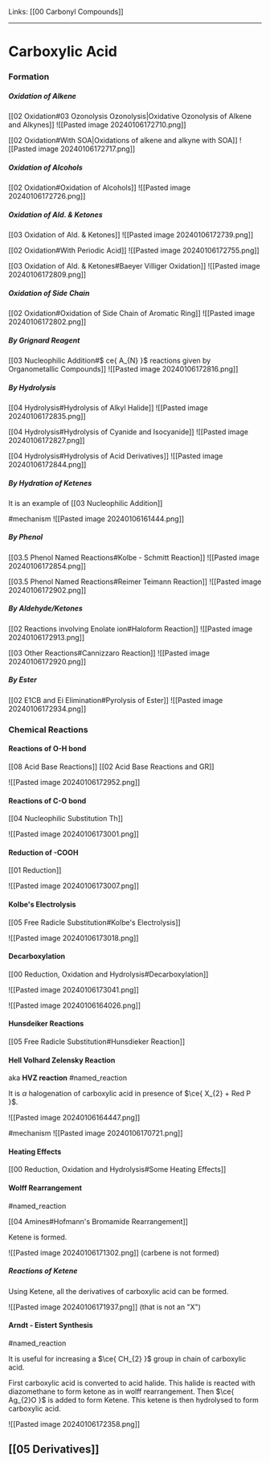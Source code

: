 Links: [[00 Carbonyl Compounds]]
___
# Carboxylic Acid
### Formation 
##### Oxidation of Alkene
[[02 Oxidation#03 Ozonolysis Ozonolysis|Oxidative Ozonolysis of Alkene and Alkynes]]
![[Pasted image 20240106172710.png]]

[[02 Oxidation#With SOA|Oxidations of alkene and alkyne with SOA]]
![[Pasted image 20240106172717.png]]

##### Oxidation of Alcohols 
[[02 Oxidation#Oxidation of Alcohols]]
![[Pasted image 20240106172726.png]]

##### Oxidation of Ald. & Ketones
[[03 Oxidation of Ald. & Ketones]]
![[Pasted image 20240106172739.png]]

[[02 Oxidation#With Periodic Acid]]
![[Pasted image 20240106172755.png]]

[[03 Oxidation of Ald. & Ketones#Baeyer Villiger Oxidation]]
![[Pasted image 20240106172809.png]]

##### Oxidation of Side Chain
[[02 Oxidation#Oxidation of Side Chain of Aromatic Ring]]
![[Pasted image 20240106172802.png]]

##### By Grignard Reagent
[[03 Nucleophilic Addition#$ ce{ A_{N} }$ reactions given by Organometallic Compounds]]
![[Pasted image 20240106172816.png]]

##### By Hydrolysis 
[[04 Hydrolysis#Hydrolysis of Alkyl Halide]]
![[Pasted image 20240106172835.png]]

[[04 Hydrolysis#Hydrolysis of Cyanide and Isocyanide]]
![[Pasted image 20240106172827.png]]

[[04 Hydrolysis#Hydrolysis of Acid Derivatives]]
![[Pasted image 20240106172844.png]]

##### By Hydration of Ketenes
It is an example of [[03 Nucleophilic Addition]]

#mechanism 
![[Pasted image 20240106161444.png]]

##### By Phenol
[[03.5 Phenol Named Reactions#Kolbe - Schmitt Reaction]]
![[Pasted image 20240106172854.png]]

[[03.5 Phenol Named Reactions#Reimer Teimann Reaction]]
![[Pasted image 20240106172902.png]]

##### By Aldehyde/Ketones
[[02 Reactions involving Enolate ion#Haloform Reaction]]
![[Pasted image 20240106172913.png]]

[[03 Other Reactions#Cannizzaro Reaction]]
![[Pasted image 20240106172920.png]]

##### By Ester
[[02 E1CB and Ei Elimination#Pyrolysis of Ester]]
![[Pasted image 20240106172934.png]]

### Chemical Reactions 
#### Reactions of O-H bond 
[[08 Acid Base Reactions]]
[[02 Acid Base Reactions and GR]]

![[Pasted image 20240106172952.png]]

#### Reactions of C-O bond 
[[04 Nucleophilic Substitution Th]]

![[Pasted image 20240106173001.png]]

#### Reduction of -COOH
[[01 Reduction]]

![[Pasted image 20240106173007.png]]

#### Kolbe's Electrolysis 
[[05 Free Radicle Substitution#Kolbe's Electrolysis]]

![[Pasted image 20240106173018.png]]

#### Decarboxylation
[[00 Reduction, Oxidation and Hydrolysis#Decarboxylation]]

![[Pasted image 20240106173041.png]]

![[Pasted image 20240106164026.png]]

#### Hunsdeiker Reactions 
[[05 Free Radicle Substitution#Hunsdieker Reaction]]

#### Hell Volhard Zelensky Reaction 
aka **HVZ reaction** #named_reaction 

It is $\alpha$ halogenation of carboxylic acid in presence of $\ce{ X_{2} + Red P }$.

![[Pasted image 20240106164447.png]]

#mechanism 
![[Pasted image 20240106170721.png]]

#### Heating Effects 
[[00 Reduction, Oxidation and Hydrolysis#Some Heating Effects]]

#### Wolff Rearrangement
#named_reaction 

[[04 Amines#Hofmann's Bromamide Rearrangement]]

Ketene is formed.

![[Pasted image 20240106171302.png]]
(carbene is not formed)

##### Reactions of Ketene
Using Ketene, all the derivatives of carboxylic acid can be formed. 

![[Pasted image 20240106171937.png]]
(that is not an "X")

#### Arndt - Eistert Synthesis
#named_reaction 

It is useful for increasing a $\ce{ CH_{2} }$ group in chain of carboxylic acid. 

First carboxylic acid is converted to acid halide. This halide is reacted with diazomethane to form ketone as in wolff rearrangement. Then $\ce{ Ag_{2}O }$ is added to form Ketene. This ketene is then hydrolysed to form carboxylic acid. 

![[Pasted image 20240106172358.png]]

## [[05 Derivatives]]